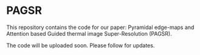 # PAGSR
This repository contains the code for our paper: Pyramidal edge-maps and Attention based Guided thermal image Super-Resolution (PAGSR).

The code will be uploaded soon. Please follow for updates.
